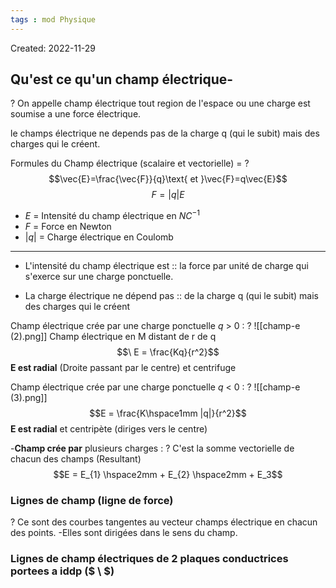```yaml
---
tags : mod Physique
---
```

Created: 2022-11-29

## Qu'est ce qu'un champ électrique-
?
On appelle champ électrique tout region de l'espace ou une charge est soumise a une force électrique. 
<!--SR:!2023-10-11,34,203-->

le champs électrique ne depends pas de la charge q (qui le subit) mais des charges qui le créent.

Formules du Champ électrique (scalaire et vectorielle) =
?
$$\vec{E}=\frac{\vec{F}}{q}\text{ et }\vec{F}=q\vec{E}$$
$$F=|q|E$$
-  $E$ = Intensité du champ électrique en $NC^{-1}$
- $F$ = Force en Newton 
- $|q|$ = Charge électrique en Coulomb
---
<!--SR:!2023-10-09,32,230-->

- L'intensité du champ électrique est :: la force par unité de charge qui s'exerce sur une charge ponctuelle.
<!--SR:!2023-10-09,32,183-->

- La charge électrique ne dépend pas :: de la charge q (qui le subit) mais des charges qui le créent
<!--SR:!2023-10-12,35,190-->

Champ électrique crée par une charge ponctuelle  $q$ > 0 :
?
![[champ-e (2).png]]
Champ électrique en M distant de r de q 
$$\ E = \frac{Kq}{r^2}$$ **E est radial** (Droite passant par le centre) et centrifuge 
<!--SR:!2023-10-18,41,243-->


Champ électrique crée par une charge ponctuelle  $q$ < 0 :
?
![[champ-e (3).png]]
$$E = \frac{K\hspace1mm |q|}{r^2}$$
**E est radial** et centripète (diriges vers le centre)
<!--SR:!2023-09-27,20,230-->

-**Champ crée par** plusieurs charges :
?
C'est la somme vectorielle de chacun des champs (Resultant)
$$E = E_{1} \hspace2mm + E_{2} \hspace2mm + E_3$$
<!--SR:!2023-09-30,23,230-->


### Lignes de champ (ligne de force) 
?
Ce sont des courbes tangentes au vecteur champs électrique en chacun des points. 
-Elles sont dirigées dans le sens du champ.
<!--SR:!2023-10-05,28,230-->

### Lignes de champ électriques de 2 plaques conductrices portees a iddp ($ \ $)
